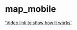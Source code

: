 # map_mobile

['Video link to show how it works'](https://www.youtube.com/watch?v=a6dOQ2iShUE "link title")
